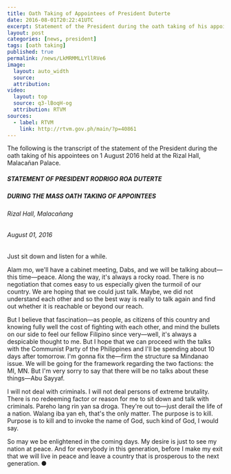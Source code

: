 ```yaml
---
title: Oath Taking of Appointees of President Duterte
date: 2016-08-01T20:22:41UTC
excerpt: Statement of the President during the oath taking of his appointees on 1 August 2016 held at the Rizal Hall, Malacañan Palace.
layout: post
categories: [news, president]
tags: [oath taking]
published: true
permalink: /news/LkMRMMLLYllRVe6
image:
  layout: auto_width
  source: 
  attribution: 
video:
  layout: top
  source: q3-lBoqH-og
  attribution: RTVM
sources:
  - label: RTVM
    link: http://rtvm.gov.ph/main/?p=40861
---
```


The following is the transcript of the statement of the President during the oath taking of his appointees on 1 August 2016 held at the Rizal Hall, Malacañan Palace.

##### STATEMENT OF PRESIDENT RODRIGO ROA DUTERTE

##### DURING THE MASS OATH TAKING OF APPOINTEES

###### Rizal Hall, Malacañang

###### August 01, 2016

Just sit down and listen for a while.

Alam mo, we'll have a cabinet meeting, Dabs, and we will be talking about—this time—peace. Along the way, it's always a rocky road. There is no negotiation that comes easy to us especially given the turmoil of our country. We are hoping that we could just talk. Maybe, we did not understand each other and so the best way is really to talk again and find out whether it is reachable or beyond our reach. 

But I believe that fascination—as people, as citizens of this country and knowing fully well the cost of fighting with each other, and mind the bullets on our side to feel our fellow Filipino since very—well, it's always a despicable thought to me.  But I hope that we can proceed with the talks with the Communist Party of the Philippines and I'll be spending about 10 days after tomorrow. I'm gonna fix the—firm the structure sa Mindanao issue. We will be going for the framework regarding the two factions: the MI, MN. But I'm very sorry to say that there will be no talks about these things—Abu Sayyaf. 

I will not deal with criminals. I will not deal persons of extreme brutality. There is no redeeming factor or reason for me to sit down and talk with criminals. Pareho lang rin yan sa droga. They're out to—just derail the life of a nation. Walang iba yan eh, that's the only matter. The purpose is to kill. Purpose is to kill and to invoke the name of God, such kind of God, I would say. 

So may we be enlightened in the coming days. My desire is just to see my nation at peace. And for everybody in this generation, before I make my exit that we will live in peace and leave a country that is prosperous to the next generation. 
&#x25cf;
